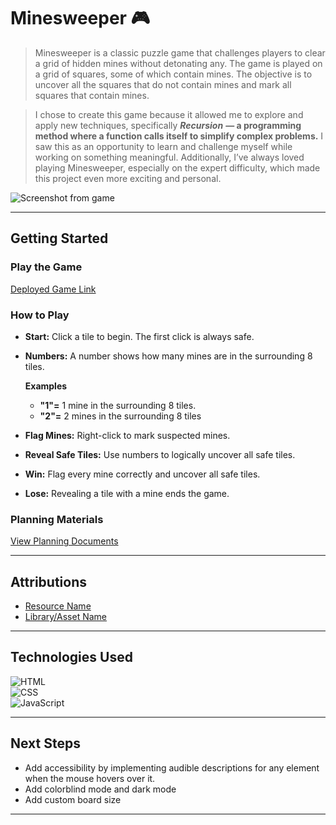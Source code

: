 # Minesweeper 🎮

> Minesweeper is a classic puzzle game that challenges players to clear a grid of hidden mines without detonating any. The game is played on a grid of squares, some of which contain mines. The objective is to uncover all the squares that do not contain mines and mark all squares that contain mines.

> I chose to create this game because it allowed me to explore and apply new techniques, specifically ***Recursion*** **— a programming method where a function calls itself to simplify complex problems.** I saw this as an opportunity to learn and challenge myself while working on something meaningful. Additionally, I’ve always loved playing Minesweeper, especially on the expert difficulty, which made this project even more exciting and personal.

![Screenshot from game](https://i.ibb.co/cFZntzM/screenshot-from-game.png)  

----------

## Getting Started

### Play the Game

[Deployed Game Link](https://abdulla-alheela.github.io/Minesweeper/)

### How to Play
   
* **Start:** Click a tile to begin. The first click is always safe.

* **Numbers:** A number shows how many mines are in the surrounding 8 tiles.

     **Examples**
   * **"1"=** 1 mine in the surrounding 8 tiles.
   * **"2"=** 2 mines in the surrounding 8 tiles

* **Flag Mines:** Right-click to mark suspected mines.

* **Reveal Safe Tiles:** Use numbers to logically uncover all safe tiles.

* **Win:** Flag every mine correctly and uncover all safe tiles.

* **Lose:** Revealing a tile with a mine ends the game.

### Planning Materials

[View Planning Documents](https://trello.com/b/v98todsc/minesweeper)

----------

## Attributions

-   [Resource Name](https://resource-link.com/)
-   [Library/Asset Name](https://library-link.com/)

----------

## Technologies Used

![HTML](https://img.shields.io/badge/-HTML-E34F26?logo=html5&logoColor=white&style=flat-square)  
![CSS](https://img.shields.io/badge/-CSS-1572B6?logo=css3&logoColor=white&style=flat-square)  
![JavaScript](https://img.shields.io/badge/-JavaScript-F7DF1E?logo=javascript&logoColor=black&style=flat-square)

----------

## Next Steps

-   Add accessibility by implementing audible descriptions for any element when the mouse hovers over it.
-   Add colorblind mode and dark mode
-   Add custom board size

----------
